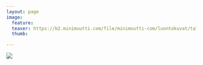 ```yaml
---
layout: page
image:
  feature:
  teaser: https://b2.minimuutti.com/file/minimuutti-com/luontokuvat/talvi/4/DS45970_-245px.jpg
  thumb:

---
```


![](https://b2.minimuutti.com/file/minimuutti-com/luontokuvat/talvi/4/DS45970_-800px.jpg)
